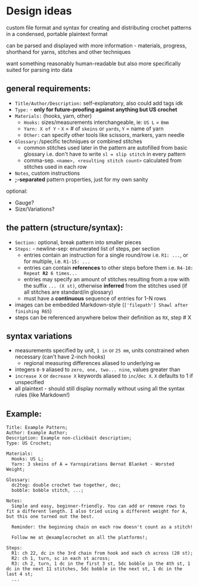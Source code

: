 # Design ideas
custom file format and syntax for creating and distributing crochet patterns in a condensed, portable plaintext format

can be parsed and displayed with more information - materials, progress, shorthand for yarns, stitches and other techniques

want something reasonably human-readable but also more specifically suited for parsing into data

## general requirements:
- `Title/Author/Description:` self-explanatory, also could add tags idk
- `Type:` - **only for future-proofing against anything but US crochet**
- `Materials:` (hooks, yarn, other)
  - `Hooks:` sizes/measurements interchangeable, ie: `US L` = `8mm`
  - `Yarn: X of Y` - `X` = # of `skeins` or `yards`, `Y` = name of yarn
  - `Other:` can specify other tools like scissors, markers, yarn needle
- `Glossary:`/specific techniques or combined stitches
  - common stitches used later in the pattern are autofilled from basic glossary i.e. don't have to write `sl = slip stitch` in every pattern
  - comma-sep. `<name>, <resulting stitch count>` calculated from stitches used in each row
- `Notes`, custom instructions
- **;-separated** pattern properties, just for my own sanity

optional: 
- Gauge?
- Size/Variations?

## the pattern (structure/syntax):
- `Section:` optional, break pattern into smaller pieces
- `Steps:` - newline-sep: enumerated list of steps, per section
  - entries contain an instruction for a single round/row i.e. `R1: ...`, or for multiple, i.e. `R1-15: ...`
  - entries can contain **references** to other steps before them i.e. `R4-10: Repeat `**`R2`**` 6 times...`
  - entries may specify an amount of stitches resulting from a row with the suffix `... (X st)`, otherwise **inferred** from the stitches used (if all stitches are standard/in glossary)
  - must have a **continuous** sequence of entries for 1-N rows
- images can be embedded Markdown-style (`['filepath'] Shawl after finishing R65`)
- steps can be referenced anywhere below their definition as `RX`, step # X

## syntax variations
- measurements specified by unit, `1 in` or `25 mm`, units constrained when necessary (can't have 2-inch hooks)
  - regional measuring differences aliased to underlying `mm`
- integers `0-9` aliased to `zero, one, two... nine`, values greater than 
- `increase X` or `decrease X` keywords aliased to `inc`/`dec X`. `X` defaults to 1 if unspecified
- all plaintext - should still display normally without using all the syntax rules (like Markdown!)

## Example:
```
Title: Example Pattern;
Author: Example Author;
Description: Example non-clickbait description;
Type: US Crochet;

Materials:
  Hooks: US L;
  Yarn: 3 skeins of A = Yarnspirations Bernat Blanket - Worsted Weight;

Glossary:
  dc2tog: double crochet two together, dec;
  bobble: bobble stitch, ...;

Notes:
  Simple and easy, beginner-friendly. You can add or remove rows to fit a different length. I also tried using a different weight for A, but this one turned out the best.

  Reminder: the beginning chain on each row doesn't count as a stitch!

  Follow me at @examplecrochet on all the platforms!;

Steps:
  R1: ch 22, dc in the 3rd chain from hook and each ch across (20 st);
  R2: ch 1, turn, sc in each st across;
  R3: ch 2, turn, 1 dc in the first 3 st, 5dc bobble in the 4th st, 1 dc in the next 11 stitches, 5dc bobble in the next st, 1 dc in the last 4 st;
  ...
```